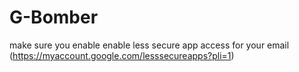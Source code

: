 # G-Bomber
make sure you enable enable less secure app access for your email (https://myaccount.google.com/lesssecureapps?pli=1)
